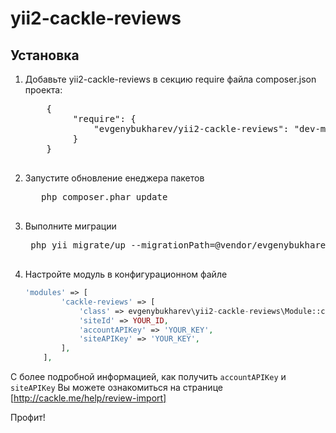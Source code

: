 yii2-cackle-reviews
===========

Установка
-------------
1. Добавьте yii2-cackle-reviews в секцию require файла composer.json проекта:
    <pre>
       {
            "require": {
                "evgenybukharev/yii2-cackle-reviews": "dev-master"
            }
       }
    </pre>
2. Запустите обновление енеджера пакетов 
    <pre>
      php composer.phar update
    </pre>

3. Выполните миграции
    <pre>
    php yii migrate/up --migrationPath=@vendor/evgenybukharev/yii2-cackle-reviews/migrations
    </pre>

4. Настройте модуль в конфигурационном файле
    ```php
    'modules' => [
            'cackle-reviews' => [
                'class' => evgenybukharev\yii2-cackle-reviews\Module::className(),
                'siteId' => YOUR_ID,
                'accountAPIKey' => 'YOUR_KEY',
                'siteAPIKey' => 'YOUR_KEY',
            ],
        ],
    ```
С более подробной информацией, как получить `accountAPIKey` и `siteAPIKey` Вы можете ознакомиться на странице [http://cackle.me/help/review-import]

Профит!
